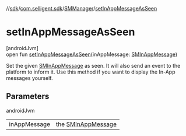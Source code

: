 //[sdk](../../../index.md)/[com.selligent.sdk](../index.md)/[SMManager](index.md)/[setInAppMessageAsSeen](set-in-app-message-as-seen.md)

# setInAppMessageAsSeen

[androidJvm]\
open fun [setInAppMessageAsSeen](set-in-app-message-as-seen.md)(inAppMessage: [SMInAppMessage](../-s-m-in-app-message/index.md))

Set the given [SMInAppMessage](../-s-m-in-app-message/index.md) as seen. It will also send an event to the platform to inform it. Use this method if you want to display the In-App messages yourself.

## Parameters

androidJvm

| | |
|---|---|
| inAppMessage | the [SMInAppMessage](../-s-m-in-app-message/index.md) |
